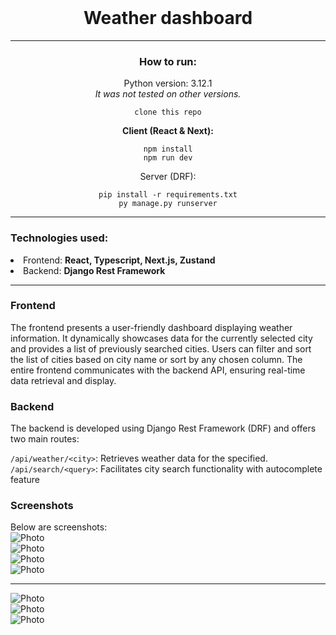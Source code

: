 <br />
<center>

# Weather dashboard


<hr />

### How to run:<br />
Python version: 3.12.1
<br /> <i>It was not tested on other versions.</i>
<br />

```
clone this repo
```

<b>Client (React & Next):</b>
```
npm install
npm run dev
```



Server (DRF):

```
pip install -r requirements.txt
py manage.py runserver
```


<hr/>
</center>



### Technologies used: <br />

<li>Frontend: <b>React, Typescript, Next.js, Zustand</b></li>
<li>Backend: <b>Django Rest Framework</b></li>

<hr/>




### Frontend
<p>The frontend presents a user-friendly dashboard displaying weather information. It dynamically showcases data for the currently selected city and provides a list of previously searched cities. Users can filter and sort the list of cities based on city name or sort by any chosen column. The entire frontend communicates with the backend API, ensuring real-time data retrieval and display.</p>

### Backend
<p>The backend is developed using Django Rest Framework (DRF) and offers two main routes:

```/api/weather/<city>```: Retrieves weather data for the specified<city>. </br>
```/api/search/<query>```: Facilitates city search functionality with autocomplete feature</p>


### Screenshots
Below are screenshots:</br>
<img src="https://github.com/xstiff/weather-app/blob/main/photos/fe1.png?raw=true" alt="Photo"/></br>
<img src="https://github.com/xstiff/weather-app/blob/main/photos/fe%20sort.png?raw=true" alt="Photo"/></br>
<img src="https://github.com/xstiff/weather-app/blob/main/photos/fe%20search.png?raw=true" alt="Photo"/></br>
<img src="https://github.com/xstiff/weather-app/blob/main/photos/fe%20search%20no%20data.png?raw=true" alt="Photo"/></br>

<hr/>

<img src="https://github.com/xstiff/weather-app/blob/main/photos/ExampleResponse.png" alt="Photo"/></br>
<img src="https://github.com/xstiff/weather-app/blob/main/photos/example%20search.png?raw=true" alt="Photo"/></br>
<img src="https://github.com/xstiff/weather-app/blob/main/photos/server%20response.png?raw=true" alt="Photo"/>
